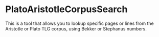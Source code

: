 # PlatoAristotleCorpusSearch

This is a tool that allows you to lookup specific pages or lines from the Aristotle or Plato TLG corpus, using Bekker or Stephanus numbers.
